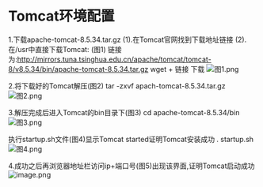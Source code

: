 # Tomcat环境配置

1.下载apache-tomcat-8.5.34.tar.gz
	(1).在Tomcat官网找到下载地址链接
	(2).在/usr中直接下载Tomcat: (图1)
		链接为:http://mirrors.tuna.tsinghua.edu.cn/apache/tomcat/tomcat-8/v8.5.34/bin/apache-tomcat-8.5.34.tar.gz
		wget + 链接 下载
		![图1.png](https://upload-images.jianshu.io/upload_images/14498135-2a24997b80a9d8ee.png?imageMogr2/auto-orient/strip%7CimageView2/2/w/1240)
		
2.将下载好的Tomcat解压(图2)
	tar -zxvf apach-tomcat-8.5.34.tar.gz
	![图2.png](https://upload-images.jianshu.io/upload_images/14498135-391349ceda5b9e7d.png?imageMogr2/auto-orient/strip%7CimageView2/2/w/1240)
	
3.解压完成后进入Tomcat的bin目录下(图3)
	cd apache-tomcat-8.5.34/bin
	![图3.png](https://upload-images.jianshu.io/upload_images/14498135-036d1eaf0d3c6fd4.png?imageMogr2/auto-orient/strip%7CimageView2/2/w/1240)
	
执行startup.sh文件(图4)显示Tomcat started证明Tomcat安装成功
\. startup.sh
![图4.png](https://upload-images.jianshu.io/upload_images/14498135-9d4d2d4bd1303812.png?imageMogr2/auto-orient/strip%7CimageView2/2/w/1240)
	
4.成功之后再浏览器地址栏访问ip+端口号(图5)出现该界面,证明Tomcat启动成功
	![image.png](https://upload-images.jianshu.io/upload_images/14498135-86890cee4466c87a.png?imageMogr2/auto-orient/strip%7CimageView2/2/w/1240)
